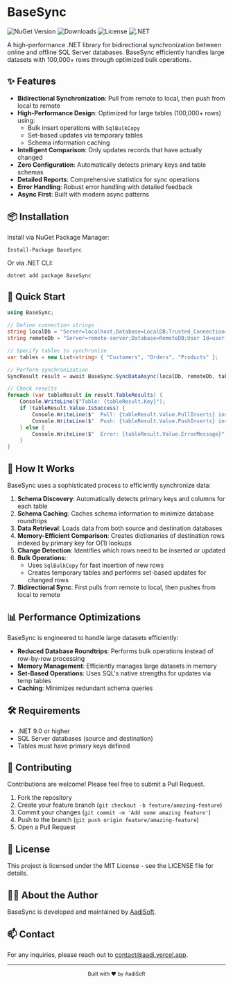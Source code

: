 ﻿# BaseSync

![NuGet Version](https://img.shields.io/nuget/v/BaseSync.svg?style=flat&label=NuGet)
![Downloads](https://img.shields.io/nuget/dt/BaseSync.svg?style=flat&label=Downloads)
![License](https://img.shields.io/github/license/aadipoddar/BaseSync)
![.NET](https://img.shields.io/badge/.NET-9.0-512BD4)

A high-performance .NET library for bidirectional synchronization between online and offline SQL Server databases. BaseSync efficiently handles large datasets with 100,000+ rows through optimized bulk operations.

## ✨ Features

- **Bidirectional Synchronization**: Pull from remote to local, then push from local to remote
- **High-Performance Design**: Optimized for large tables (100,000+ rows) using:
  - Bulk insert operations with `SqlBulkCopy`
  - Set-based updates via temporary tables
  - Schema information caching
- **Intelligent Comparison**: Only updates records that have actually changed
- **Zero Configuration**: Automatically detects primary keys and table schemas
- **Detailed Reports**: Comprehensive statistics for sync operations
- **Error Handling**: Robust error handling with detailed feedback
- **Async First**: Built with modern async patterns

## 📦 Installation

Install via NuGet Package Manager:

```
Install-Package BaseSync
```

Or via .NET CLI:

```
dotnet add package BaseSync
```

## 🚀 Quick Start


```cs
using BaseSync;

// Define connection strings
string localDb = "Server=localhost;Database=LocalDB;Trusted_Connection=True;TrustServerCertificate=True;";
string remoteDb = "Server=remote-server;Database=RemoteDB;User Id=user;Password=password;TrustServerCertificate=True;";

// Specify tables to synchronize
var tables = new List<string> { "Customers", "Orders", "Products" };

// Perform synchronization
SyncResult result = await BaseSync.SyncDataAsync(localDb, remoteDb, tables);

// Check results
foreach (var tableResult in result.TableResults) {
	Console.WriteLine($"Table: {tableResult.Key}");
	if (tableResult.Value.IsSuccess) {
		Console.WriteLine($"  Pull: {tableResult.Value.PullInserts} inserts, {tableResult.Value.PullUpdates} updates");
		Console.WriteLine($"  Push: {tableResult.Value.PushInserts} inserts, {tableResult.Value.PushUpdates} updates");
	} else {
		Console.WriteLine($"  Error: {tableResult.Value.ErrorMessage}");
	}
}
```


## 🔄 How It Works

BaseSync uses a sophisticated process to efficiently synchronize data:

1. **Schema Discovery**: Automatically detects primary keys and columns for each table
2. **Schema Caching**: Caches schema information to minimize database roundtrips
3. **Data Retrieval**: Loads data from both source and destination databases
4. **Memory-Efficient Comparison**: Creates dictionaries of destination rows indexed by primary key for O(1) lookups
5. **Change Detection**: Identifies which rows need to be inserted or updated
6. **Bulk Operations**:
   - Uses `SqlBulkCopy` for fast insertion of new rows
   - Creates temporary tables and performs set-based updates for changed rows
7. **Bidirectional Sync**: First pulls from remote to local, then pushes from local to remote

## 📊 Performance Optimizations

BaseSync is engineered to handle large datasets efficiently:

- **Reduced Database Roundtrips**: Performs bulk operations instead of row-by-row processing
- **Memory Management**: Efficiently manages large datasets in memory
- **Set-Based Operations**: Uses SQL's native strengths for updates via temp tables
- **Caching**: Minimizes redundant schema queries

## 🛠️ Requirements

- .NET 9.0 or higher
- SQL Server databases (source and destination)
- Tables must have primary keys defined

## 🤝 Contributing

Contributions are welcome! Please feel free to submit a Pull Request.

1. Fork the repository
2. Create your feature branch (`git checkout -b feature/amazing-feature`)
3. Commit your changes (`git commit -m 'Add some amazing feature'`)
4. Push to the branch (`git push origin feature/amazing-feature`)
5. Open a Pull Request

## 📄 License

This project is licensed under the MIT License - see the LICENSE file for details.

## 👨‍💻 About the Author

BaseSync is developed and maintained by [AadiSoft](https://aadi.vercel.app/). 

## 📫 Contact

For any inquiries, please reach out to [contact@aadi.vercel.app](mailto:aadipoddarmail@gmail.com).

---

<div align="center">
  <sub>Built with ❤️ by AadiSoft</sub>
</div>